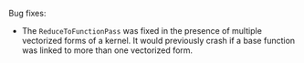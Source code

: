 Bug fixes:

* The `ReduceToFunctionPass` was fixed in the presence of multiple vectorized
  forms of a kernel. It would previously crash if a base function was linked to
  more than one vectorized form.
